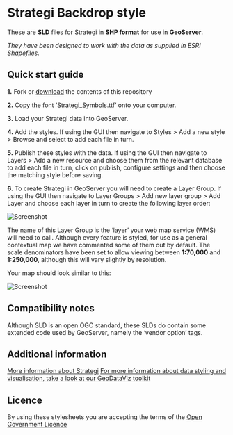 # Strategi Backdrop style

These are **SLD** files for Strategi in **SHP format** for use in **GeoServer**.

*They have been designed to work with the data as supplied in ESRI Shapefiles.*

## Quick start guide

**1.**  Fork or [download](https://github.com/OrdnanceSurvey/Strategi-stylesheets/archive/master.zip) the contents of this repository

**2.**  Copy the font ‘Strategi_Symbols.ttf’ onto your computer.

**3.**  Load your Strategi data into GeoServer.

**4.**  Add the styles. If using the GUI then navigate to Styles > Add a new style > Browse and select to add each file in turn.

**5.**  Publish these styles with the data. If using the GUI then navigate to Layers > Add a new resource and choose them from the relevant database to add each file in turn, click on publish, configure settings and then choose the matching style before saving.

**6.**  To create Strategi in GeoServer you will need to create a Layer Group. If using the GUI then navigate to Layer Groups > Add new layer group > Add Layer and choose each layer in turn to create the following layer order:

  ![Screenshot](https://raw.githubusercontent.com/OrdnanceSurvey/Strategi-stylesheets/master/ESRI%20Shapefile%20stylesheets/GeoServer%20stylesheets%20%28SLD%29/Backdrop%20style/images/Strategi_layer_order.png "Recommended layer order for Strategi")

The name of this Layer Group is the ‘layer’ your web map service (WMS) will need to call.
Although every feature is styled, for use as a general contextual map we have commented some of them out by default.
The scale denominators have been set to allow viewing between **1:70,000** and **1:250,000**, although this will vary slightly by resolution.

Your map should look similar to this: 

  ![Screenshot](https://raw.githubusercontent.com/OrdnanceSurvey/Strategi-stylesheets/master/ESRI%20Shapefile%20stylesheets/GeoServer%20stylesheets%20%28SLD%29/Backdrop%20style/images/Strategi_BD_screenshot.png "Screenshot of Strategi")

## Compatibility notes

Although SLD is an open OGC standard, these SLDs do contain some extended code used by GeoServer, namely the ‘vendor option’ tags.

## Additional information

[More information about Strategi](https://www.ordnancesurvey.co.uk/business-and-government/products/strategi.html)
[For more information about data styling and visualisation, take a look at our GeoDataViz toolkit](https://github.com/OrdnanceSurvey/GeoDataViz-Toolkit)

## Licence

By using these stylesheets you are accepting the terms of the [Open Government Licence](http://www.nationalarchives.gov.uk/doc/open-government-licence/)
